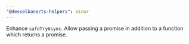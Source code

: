 ```yaml
---
"@desselbane/ts-helpers": minor
---
```


Enhance `safeTryAsync`. Allow passing a promise in addition to a function which returns a promise.
